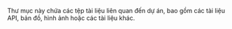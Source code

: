 Thư mục này chứa các tệp tài liệu liên quan đến dự án, bao gồm các tài liệu API, bản đồ, hình ảnh hoặc các tài liệu khác.